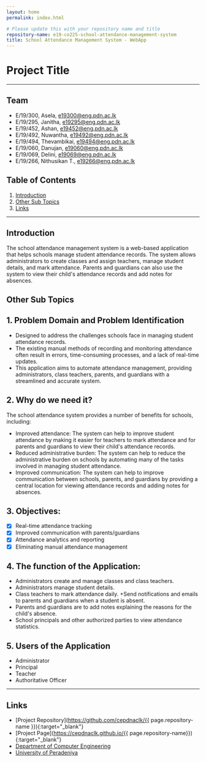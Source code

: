 ```yaml
---
layout: home
permalink: index.html

# Please update this with your repository name and title
repository-name: e19-co225-school-attendance-management-system
title: School Attendance Management System - WebApp
---
```


[comment]: # "This is the standard layout for the project, but you can clean this and use your own template"

# Project Title

---

<!-- 
This is a sample image, to show how to add images to your page. To learn more options, please refer [this](https://projects.ce.pdn.ac.lk/docs/faq/how-to-add-an-image/)

![Sample Image](./images/sample.png)
 -->

## Team
-  E/19/300, Asela, [e19300@eng.pdn.ac.lk](mailto:e19300@eng.pdn.ac.lk)
-  E/19/295, Janitha, [e19295@eng.pdn.ac.lk](mailto:e19295@eng.pdn.ac.lk)
-  E/19/452, Ashan, [e19452@eng.pdn.ac.lk](mailto:e19452@eng.pdn.ac.lk)
-  E/19/492, Nuwantha, [e19492@eng.pdn.ac.lk](mailto:e19492@eng.pdn.ac.lk)
-  E/19/494, Thevambikai, [e19494@eng.pdn.ac.lk](mailto:e19494@eng.pdn.ac.lk)
-  E/19/060, Danujan, [e19060@eng.pdn.ac.lk](mailto:e194060@eng.pdn.ac.lk)
-  E/19/069, Delini, [e19069@eng.pdn.ac.lk](mailto:e19069@eng.pdn.ac.lk)
-  E/19/266, Nithusikan T., [e19266@eng.pdn.ac.lk](mailto:e19266@eng.pdn.ac.lk)

## Table of Contents
1. [Introduction](#introduction)
2. [Other Sub Topics](#other-sub-topics)
3. [Links](#links)

---

## Introduction

The school attendance management system is a web-based application that helps schools manage student attendance records. The system allows administrators to create classes and assign teachers, manage student details, and mark attendance. Parents and guardians can also use the system to view their child's attendance records and add notes for absences.

## Other Sub Topics

## 1. Problem Domain and Problem Identification

* Designed to address the challenges schools face in managing student attendance records.
* The existing manual methods of recording and monitoring attendance often result in errors, time-consuming processes, and a lack of real-time updates.
* This application aims to automate attendance management, providing administrators, class teachers, parents, and guardians with a streamlined and accurate system.

## 2. Why do we need it?
The school attendance system provides a number of benefits for schools, including:

+ Improved attendance: The system can help to improve student attendance by making it easier for teachers to mark attendance and for parents and guardians to view their child's attendance records.
+ Reduced administrative burden: The system can help to reduce the administrative burden on schools by automating many of the tasks involved in managing student attendance.
+ Improved communication: The system can help to improve communication between schools, parents, and guardians by providing a central location for viewing attendance records and adding notes for absences.

## 3. Objectives:
- [x] Real-time attendance tracking
- [x] Improved communication with parents/guardians
- [x] Attendance analytics and reporting
- [x] Eliminating manual attendance management

## 4. The function of the Application:
+ Administrators create and manage classes and class teachers.
+ Administrators manage student details.
+ Class teachers to mark attendance daily.
+Send notifications and emails to parents and guardians when a student is absent.
+ Parents and guardians are to add notes explaining the reasons for the child's absence.
+ School principals and other authorized parties to view attendance statistics.

## 5. Users of the Application

+ Administrator
+ Principal
+ Teacher
+ Authoritative Officer

---

## Links

- [Project Repository](https://github.com/cepdnaclk/{{ page.repository-name }}){:target="_blank"}
- [Project Page](https://cepdnaclk.github.io/{{ page.repository-name}}){:target="_blank"}
- [Department of Computer Engineering](http://www.ce.pdn.ac.lk/)
- [University of Peradeniya](https://eng.pdn.ac.lk/)


[//]: # (Please refer this to learn more about Markdown syntax)
[//]: # (https://github.com/adam-p/markdown-here/wiki/Markdown-Cheatsheet)
